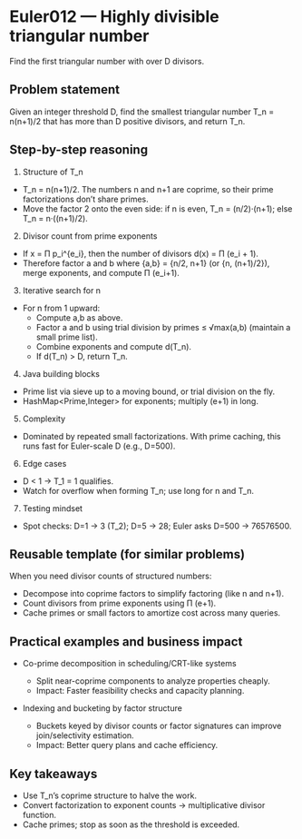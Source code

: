 # Euler012 — Highly divisible triangular number

Find the first triangular number with over D divisors.

## Problem statement

Given an integer threshold D, find the smallest triangular number T_n = n(n+1)/2 that has more than D positive divisors, and return T_n.

## Step-by-step reasoning

1) Structure of T_n
- T_n = n(n+1)/2. The numbers n and n+1 are coprime, so their prime factorizations don’t share primes.
- Move the factor 2 onto the even side: if n is even, T_n = (n/2)·(n+1); else T_n = n·((n+1)/2).

2) Divisor count from prime exponents
- If x = Π p_i^{e_i}, then the number of divisors d(x) = Π (e_i + 1).
- Therefore factor a and b where {a,b} = {n/2, n+1} (or {n, (n+1)/2}), merge exponents, and compute Π (e_i+1).

3) Iterative search for n
- For n from 1 upward:
  - Compute a,b as above.
  - Factor a and b using trial division by primes ≤ √max(a,b) (maintain a small prime list).
  - Combine exponents and compute d(T_n).
  - If d(T_n) > D, return T_n.

4) Java building blocks
- Prime list via sieve up to a moving bound, or trial division on the fly.
- HashMap<Prime,Integer> for exponents; multiply (e+1) in long.

5) Complexity
- Dominated by repeated small factorizations. With prime caching, this runs fast for Euler-scale D (e.g., D=500).

6) Edge cases
- D < 1 → T_1 = 1 qualifies.
- Watch for overflow when forming T_n; use long for n and T_n.

7) Testing mindset
- Spot checks: D=1 → 3 (T_2); D=5 → 28; Euler asks D=500 → 76576500.

## Reusable template (for similar problems)

When you need divisor counts of structured numbers:
- Decompose into coprime factors to simplify factoring (like n and n+1).
- Count divisors from prime exponents using Π (e+1).
- Cache primes or small factors to amortize cost across many queries.

## Practical examples and business impact

- Co-prime decomposition in scheduling/CRT-like systems
  - Split near-coprime components to analyze properties cheaply.
  - Impact: Faster feasibility checks and capacity planning.

- Indexing and bucketing by factor structure
  - Buckets keyed by divisor counts or factor signatures can improve join/selectivity estimation.
  - Impact: Better query plans and cache efficiency.

## Key takeaways

- Use T_n’s coprime structure to halve the work.
- Convert factorization to exponent counts → multiplicative divisor function.
- Cache primes; stop as soon as the threshold is exceeded.
